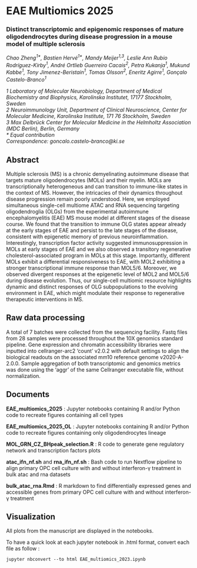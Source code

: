 # EAE Multiomics 2025

<h3>Distinct transcriptomic and epigenomic responses of mature oligodendrocytes during disease progression in a mouse model of multiple sclerosis</h3>

_Chao Zheng<sup>1*</sup>, Bastien Hervé<sup>1*</sup>, Mandy Meijer<sup>1,3</sup>, Leslie Ann Rubio Rodríguez-Kirby<sup>1</sup>, André Ortlieb Guerreiro Cacais<sup>2</sup>, Petra Kukanja<sup>1</sup>, Mukund Kabbe<sup>1</sup>, Tony Jimenez-Beristain<sup>1</sup>, Tomas Olsson<sup>2</sup>, Eneritz Agirre<sup>1</sup>, Gonçalo Castelo-Branco<sup>1</sup>_

_1 Laboratory of Molecular Neurobiology, Department of Medical Biochemistry and Biophysics, Karolinska Institutet, 17177 Stockholm, Sweden_ <br />
_2 Neuroimmunology Unit, Department of Clinical Neuroscience, Center for Molecular Medicine, Karolinska Institute, 171 76 Stockholm, Sweden_ <br />
_3 Max Delbrück Center for Molecular Medicine in the Helmholtz Association (MDC Berlin), Berlin, Germany_ <br />
_* Equal contribution_ <br />
_Correspondence: goncalo.castelo-branco@ki.se_

## Abstract

Multiple sclerosis (MS) is a chronic demyelinating autoimmune disease that targets mature oligodendrocytes (MOLs) and their myelin. MOLs are transcriptionally heterogeneous and can transition to immune-like states in the context of MS. However, the intricacies of their dynamics throughout disease progression remain poorly understood. Here, we employed simultaneous single-cell multiome ATAC and RNA sequencing targeting oligodendroglia (OLGs) from the experimental autoimmune encephalomyelitis (EAE) MS mouse model at different stages of the disease course. We found that the transition to immune OLG states appear already at the early stages of EAE and persist to the late stages of the disease, consistent with epigenetic memory of previous neuroinflammation. Interestingly, transcription factor activity suggested immunosuppression in MOLs at early stages of EAE and we also observed a transitory regenerative cholesterol-associated program in MOLs at this stage. Importantly, different MOLs exhibit a differential responsiveness to EAE, with MOL2 exhibiting a stronger transcriptional immune response than MOL5/6. Moreover, we observed divergent responses at the epigenetic level of MOL2 and MOL5/6 during disease evolution. Thus, our single-cell multiomic resource highlights dynamic and distinct responses of OLG subpopulations to the evolving environment in EAE, which might modulate their response to regenerative therapeutic interventions in MS. 

## Raw data processing

A total of 7 batches were collected from the sequencing facility. Fastq files from 28 samples were processed throughout the 10X genomics standard pipeline. Gene expression and chromatin accessibility libraries were inputted into cellranger-arc2 ‘count’ v2.0.2 with default settings to align the biological readouts on the associated mm10 reference genome v2020-A-2.0.0. Sample aggregation of both transcriptomic and genomics metrics was done using the ‘aggr’ of the same Cellranger executable file, without normalization.

## Documents

**EAE_multiomics_2025** : Jupyter notebooks containing R and/or Python code to recreate figures containing all cell types

**EAE_multiomics_2025_OL** : Jupyter notebooks containing R and/or Python code to recreate figures containing only oligodendrocytes lineage

**MOL_GRN_CZ_BHpeak_selection.R** : R code to generate gene regulatory network and transcription factors plots

**atac_ifn_nf.sh** and **rna_ifn_nf.sh** : Bash code to run Nextflow pipeline to align primary OPC cell culture with and without interferon-γ treatment in bulk atac and rna datasets

**bulk_atac_rna.Rmd** : R markdown to find differentially expressed genes and accessible genes from primary OPC cell culture with and without interferon-γ treatment

## Visualization

All plots from the manuscript are displayed in the notebooks.

To have a quick look at each jupyter notebook in .html format, convert each file as follow :

```
jupyter nbconvert --to html EAE_multiomics_2023.ipynb
```
